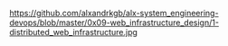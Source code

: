 https://github.com/alxandrkgb/alx-system_engineering-devops/blob/master/0x09-web_infrastructure_design/1-distributed_web_infrastructure.jpg
